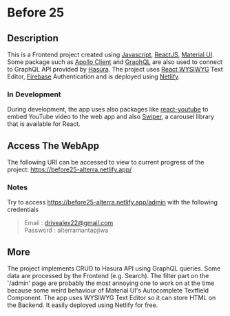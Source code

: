 # Before 25

## Description
This is a Frontend project created using [Javascript](https://www.javascript.com/), [ReactJS](https://reactjs.org/), [Material UI](https://mui.com/). Some package such as [Apollo Client](https://www.apollographql.com/docs/react/) and [GraphQL](https://graphql.org/) are also used to connect to GraphQL API provided by [Hasura](https://hasura.io/). The project uses [React WYSIWYG](https://www.npmjs.com/package/react-draft-wysiwyg) Text Editor, [Firebase](https://firebase.google.com/) Authentication and is deployed using [Netlify](https://www.netlify.com/).

### In Development
During development, the app uses also packages like [react-youtube](https://www.npmjs.com/package/react-youtube) to embed YouTube video to the web app and also [Swiper](https://swiperjs.com/), a carousel library that is available for React.

## Access The WebApp
The following URI can be accessed to view to current progress of the project:
https://before25-alterra.netlify.app/

### Notes
Try to access https://before25-alterra.netlify.app/admin with the following credentials <br>
> Email     : drivealex22@gmail.com <br>
> Password  : alterramantapjiwa

## More
The project implements CRUD to Hasura API using GraphQL queries. Some data are processed by the Frontend (e.g. Search). The filter part on the '/admin' page are probably the most annoying one to work on at the time because some weird behaviour of Material UI's Autocomplete Textfield Component. The app uses WYSIWYG Text Editor so it can store HTML on the Backend. It easily deployed using Netlify for free.
